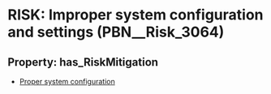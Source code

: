 # RISK: __Improper system configuration and settings__ (PBN__Risk_3064)

## Property: has_RiskMitigation

* [Proper system configuration](PBN__Mitigation_1426)

